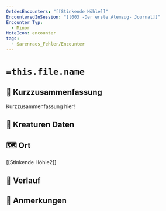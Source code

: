 ```yaml
---
OrtdesEncounters: "[[Stinkende Höhle]]"
EncounteredInSession: "[[003 -Der erste Atemzug- Journal]]"
Encounter Typ:
  - Minor
NoteIcon: encounter
tags:
  - Sarenraes_Fehler/Encounter
---
```

# `=this.file.name`
## 📝 Kurzzusammenfassung
Kurzzusammenfassung hier! 

## 🐾 Kreaturen Daten


## 🗺️ Ort
[[Stinkende Höhle2]]

## 📖 Verlauf


## 📌 Anmerkungen